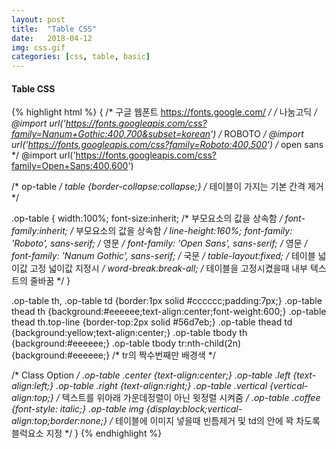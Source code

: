 ```yaml
---
layout: post
title:  "Table CSS"
date:   2018-04-12
img: css.gif
categories: [css, table, basic]
---
```


####  Table CSS

{% highlight html %}
{
/* 구글 웹폰트 https://fonts.google.com/  */
/* 나눔고딕 */
@import url('https://fonts.googleapis.com/css?family=Nanum+Gothic:400,700&subset=korean')
/* ROBOTO */
@import url('https://fonts.googleapis.com/css?family=Roboto:400,500')
/* open sans */
@import url('https://fonts.googleapis.com/css?family=Open+Sans:400,600')

/* op-table */
table {border-collapse:collapse;} /* 테이블이 가지는 기본 간격 제거 */

.op-table {
    width:100%;
    font-size:inherit; /* 부모요소의 값을 상속함 */
    font-family:inherit;  /* 부모요소의 값을 상속함 */
    line-height:160%;
    font-family: 'Roboto', sans-serif; /* 영문 */
    font-family: 'Open Sans', sans-serif; /* 영문 */
    font-family: 'Nanum Gothic', sans-serif; /* 국문 */
    table-layout:fixed;  /* 테이블 넓이값 고정 넓이값 지정시 */
    word-break:break-all; /* 테이블을 고정시켰을때 내부 텍스트의 줄바꿈 */
}

.op-table th, .op-table td {border:1px solid #cccccc;padding:7px;}
.op-table thead th {background:#eeeeee;text-align:center;font-weight:600;}
.op-table thead th.top-line {border-top:2px solid #56d7eb;}
.op-table thead td {background:yellow;text-align:center;}
.op-table tbody th {background:#eeeeee;}
.op-table tbody tr:nth-child(2n) {background:#eeeeee;} /* tr의 짝수번째만 배경색 */

/* Class Option */
.op-table .center {text-align:center;}
.op-table .left {text-align:left;}
.op-table .right {text-align:right;}
.op-table .vertical {vertical-align:top;} /* 텍스트를 위아래 가운데정렬이 아닌 윗정렬 시켜줌 */
.op-table .coffee {font-style: italic;}
.op-table img {display:block;vertical-align:top;border:none;} /* 테이블에 이미지 넣을때 빈틈제거 및 td의 안에 꽉 차도록 블럭요소 지정 */
}
{% endhighlight %}
